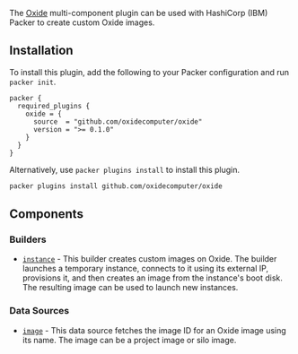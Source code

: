 The [Oxide](https://oxide.computer) multi-component plugin can be used
with HashiCorp (IBM) Packer to create custom Oxide images.

## Installation

To install this plugin, add the following to your Packer configuration and run
`packer init`.

```hcl
packer {
  required_plugins {
    oxide = {
      source  = "github.com/oxidecomputer/oxide"
      version = ">= 0.1.0"
    }
  }
}
```

Alternatively, use `packer plugins install` to install this plugin.

```sh
packer plugins install github.com/oxidecomputer/oxide
```

## Components

### Builders

- [`instance`](/packer/integrations/oxidecomputer/oxide/latest/components/builder/instance) -
This builder creates custom images on Oxide. The builder launches a temporary
instance, connects to it using its external IP, provisions it, and then
creates an image from the instance's boot disk. The resulting image can be
used to launch new instances.

### Data Sources

- [`image`](/packer/integrations/oxidecomputer/oxide/latest/components/data-source/image) -
This data source fetches the image ID for an Oxide image using its name. The
image can be a project image or silo image.

<!-- ### Provisioners -->

<!-- ### Post-Processors -->
